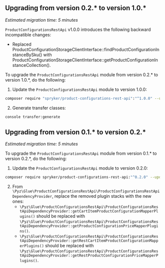 ## Upgrading from version 0.2.* to version 1.0.*

*Estimated migration time: 5 minutes*

`ProductConfigurationsRestApi` v1.0.0 introduces the following backward incompatible changes:

* Replaced ProductConfigurationStorageClientInterface::findProductConfigurationInstanceBySku() with ProductConfigurationStorageClientInterface::getProductConfigurationInstanceCollection().

To upgrade the `ProductConfigurationsRestApi` module from version 0.2.* to version 1.0.*, do the following:

1. Update the `ProductConfigurationsRestApi` module to version 1.0.0:

```bash
composer require "spryker/product-configurations-rest-api":"^1.0.0" --update-with-dependencies
```

2. Generate transfer classes:

```bash
console transfer:generate
```

## Upgrading from version 0.1.* to version 0.2.*

*Estimated migration time: 5 minutes*

To upgrade the `ProductConfigurationsRestApi` module from version 0.1.* to version 0.2.*, do the following:

1. Update the `ProductConfigurationsRestApi` module to version 0.2.0:

```bash
composer require spryker/product-configurations-rest-api:"^0.2.0" --update-with-dependencies
```

2. From `\Pyz\Glue\ProductConfigurationsRestApi\ProductConfigurationsRestApiDependencyProvider`, replace the removed plugin stacks with the new ones:
    - `\Pyz\Glue\ProductConfigurationsRestApi\ProductConfigurationsRestApiDependencyProvider::getCartItemProductConfigurationMapperPlugins()` should be replaced with `\Pyz\Glue\ProductConfigurationsRestApi\ProductConfigurationsRestApiDependencyProvider::getProductConfigurationPriceMapperPlugins()`.
    - `\Pyz\Glue\ProductConfigurationsRestApi\ProductConfigurationsRestApiDependencyProvider::getRestCartItemProductConfigurationMapperPlugins()` should be replaced with `\Pyz\Glue\ProductConfigurationsRestApi\ProductConfigurationsRestApiDependencyProvider::getRestProductConfigurationPriceMapperPlugins()`.
